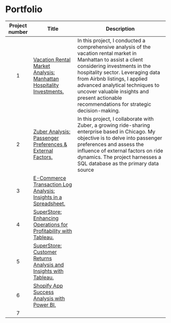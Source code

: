 # Portfolio
| Project number | Title | Description |
| :-----------: | ----------- |----------- |
| 1 | [Vacation Rental Market Analysis: Manhattan Hospitality Investments.](https://github.com/SebastianRolin/Portfolio/tree/main/Vacation%20Rental%20Market%20Analysis) | In this project, I conducted a comprehensive analysis of the vacation rental market in Manhattan to assist a client considering investments in the hospitality sector. Leveraging data from Airbnb listings, I applied advanced analytical techniques to uncover valuable insights and present actionable recommendations for strategic decision-making. |
| 2 | [Zuber Analysis: Passenger Preferences & External Factors.](https://github.com/SebastianRolin/Portfolio/tree/main/Zuber%20Analysis) | In this project, I collaborate with Zuber, a growing ride-sharing enterprise based in Chicago. My objective is to delve into passenger preferences and assess the influence of external factors on ride dynamics. The project harnesses a SQL database as the primary data source |
| 3 | [E-Commerce Transaction Log Analysis: Insights in a Spreadsheet.]() |  |
| 4 | [SuperStore: Enhancing Operations for Profitability with Tableau.]() |  |
| 5 | [SuperStore: Customer Returns Analysis and Insights with Tableau.]() |  |
| 6 | [Shopify App Success Analysis with Power BI.]() |  |
| 7 | []() |  |
